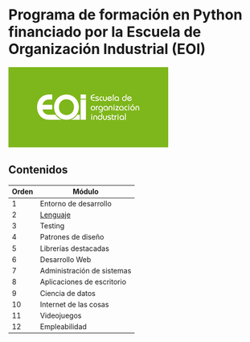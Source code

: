 # Programa de formación en Python financiado por la Escuela de Organización Industrial (EOI)

![Logo EOI](logo-eoi.png)

## Contenidos

Orden | Módulo
--- | ---
1 | Entorno de desarrollo
2 | [Lenguaje](02-core/README.md)
3 | Testing
4 | Patrones de diseño
5 | Librerías destacadas
6 | Desarrollo Web
7 | Administración de sistemas
8 | Aplicaciones de escritorio
9 | Ciencia de datos
10 | Internet de las cosas
11 | Videojuegos
12 | Empleabilidad
